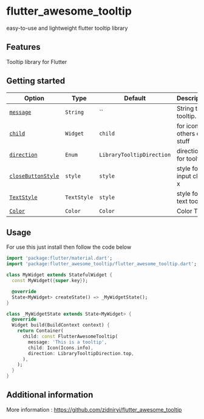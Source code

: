 <!--
This README describes the package. If you publish this package to pub.dev,
this README's contents appear on the landing page for your package.

For information about how to write a good package README, see the guide for
[writing package pages](https://dart.dev/guides/libraries/writing-package-pages).

For general information about developing packages, see the Dart guide for
[creating packages](https://dart.dev/guides/libraries/create-library-packages)
and the Flutter guide for
[developing packages and plugins](https://flutter.dev/developing-packages).
-->

# flutter_awesome_tooltip
easy-to-use and lightweight flutter tooltip library

## Features

Tooltip library for Flutter

## Getting started

Option | Type | Default | Description
--- | --- | --- | ---
|[`message`](#message) | `String` | `` | String text tooltip.|
|[`child`](#child) | `Widget` | `child` | for icon or others child stuff
|[`direction`](#direction) | `Enum` | `LibraryTooltipDirection` | direction for tooltip
|[`closeButtonStyle`](#closeButtonStyle) | `style` | `style` | style for input close x
|[`TextStyle`](#TextStyle) | `TextStyle` | `style` | style for text tooltip
|[`Color`](#Color) | `Color` | `Color` | Color Text


## Usage

For use this just install then follow the code below

```dart
import 'package:flutter/material.dart';
import 'package:flutter_awesome_tooltip/flutter_awesome_tooltip.dart';

class MyWidget extends StatefulWidget {
  const MyWidget({super.key});

  @override
  State<MyWidget> createState() => _MyWidgetState();
}

class _MyWidgetState extends State<MyWidget> {
  @override
  Widget build(BuildContext context) {
    return Container(
      child: const FlutterAwesomeTooltip(
        message: 'This is a tooltip',
        child: Icon(Icons.info),
        direction: LibraryTooltipDirection.top,
      ),
    );
  }
}

```

## Additional information

More information : https://github.com/zidniryi/flutter_awesome_tooltip
